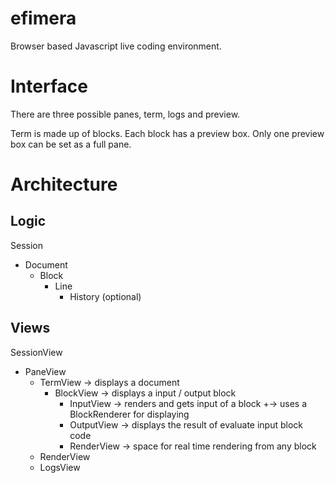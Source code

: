# efimera

Browser based Javascript live coding environment.

# Interface

There are three possible panes, term, logs and preview.

Term is made up of blocks. 
Each block has a preview box. 
Only one preview box can be set as a full pane.

# Architecture

## Logic

Session
  + Document
    + Block
	  + Line
	    + History (optional)

## Views

SessionView
  + PaneView
    + TermView -> displays a document
	  + BlockView -> displays a input / output block
        + InputView -> renders and gets input of a block
	      +-> uses a BlockRenderer for displaying
        + OutputView -> displays the result of evaluate input block code
        + RenderView -> space for real time rendering from any block
    + RenderView
    + LogsView
